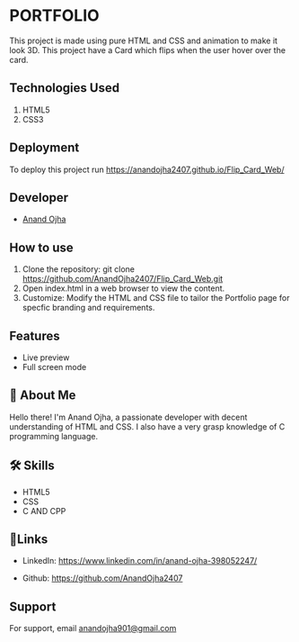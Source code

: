 
# PORTFOLIO

This project is made using pure HTML and CSS and animation to make it look 3D.
This project have a Card which flips when the user hover over the card.


## Technologies Used

1. HTML5
2. CSS3

## Deployment

To deploy this project run
https://anandojha2407.github.io/Flip_Card_Web/



## Developer 
- [Anand Ojha](https://github.com/AnandOjha2407)


## How to use

1. Clone the repository: git clone https://github.com/AnandOjha2407/Flip_Card_Web.git
2. Open index.html in a web browser to view the content.
3. Customize:
Modify the HTML and CSS file to tailor the Portfolio page for specfic branding and requirements.



## Features

- Live preview 
- Full screen mode

## 🚀 About Me
Hello there! 
I'm Anand Ojha, a passionate developer with decent understanding of HTML and CSS.
I also have a very grasp knowledge of C programming language.



## 🛠 Skills
- HTML5
- CSS 
- C AND CPP

## 🔗Links

- LinkedIn: https://www.linkedin.com/in/anand-ojha-398052247/

- Github: https://github.com/AnandOjha2407
## Support

For support, email anandojha901@gmail.com


